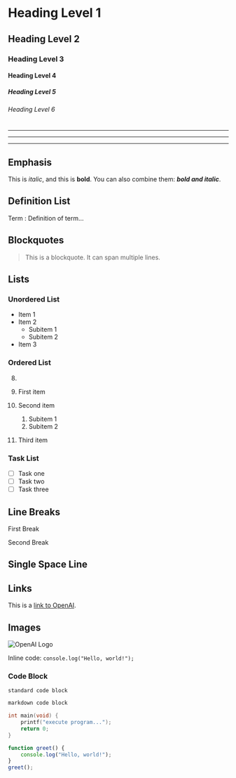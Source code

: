 # Heading Level 1
## Heading Level 2
### Heading Level 3
#### Heading Level 4
##### Heading Level 5
###### Heading Level 6

#
##

---
***
___

## Emphasis

This is *italic*, and this is **bold**. You can also combine them: ***bold and italic***.

## Definition List

Term
: Definition of term...

## Blockquotes

> This is a blockquote.
> It can span multiple lines.

## Lists

### Unordered List

- Item 1
- Item 2
  - Subitem 1
  - Subitem 2
- Item 3

### Ordered List

8.

1. First item
2. Second item
   1. Subitem 1
   2. Subitem 2
3. Third item

### Task List

- [ ] Task one
- [ ] Task two
- [ ] Task three

## Line Breaks



First Break

Second Break

## Single Space Line



## Links

This is a [link to OpenAI](https://www.openai.com).

## Images

![OpenAI Logo](https://openai.com/favicon.ico)



Inline code: `console.log("Hello, world!");`

### Code Block

```
standard code block
```

```md
markdown code block
```

```c
int main(void) {
    printf("execute program...");
    return 0;
}
```

```javascript
function greet() {
    console.log("Hello, world!");
}
greet();
```
